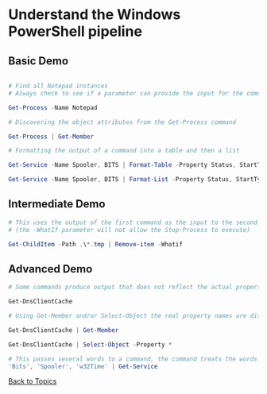 # Understand the Windows PowerShell pipeline

## Basic Demo

```PowerShell

# Find all Notepad instances
# Always check to see if a parameter can provide the input for the command, before using traditional pipelines 

Get-Process -Name Notepad

# Discovering the object attributes from the Get-Process command

Get-Process | Get-Member

# Formatting the output of a command into a table and then a list

Get-Service -Name Spooler, BITS | Format-Table -Property Status, StartType, Name

Get-Service -Name Spooler, BITS | Format-List -Property Status, StartType, Name
```

## Intermediate Demo

```PowerShell
# This uses the output of the first command as the input to the second command
# (the -WhatIf parameter will not allow the Stop-Process to execute)

Get-ChildItem -Path .\*.tmp | Remove-item -Whatif

```

## Advanced Demo

```PowerShell
# Some commands produce output that does not reflect the actual property names

Get-DnsClientCache

# Using Get-Member and/or Select-Object the real property names are discovered

Get-DnsClientCache | Get-Member

Get-DnsClientCache | Select-Object -Property *

# This passes several words to a command, the command treats the words as input
'Bits', 'Spooler', 'w32Time' | Get-Service


```



[Back to Topics](../README.md#morning-session)

